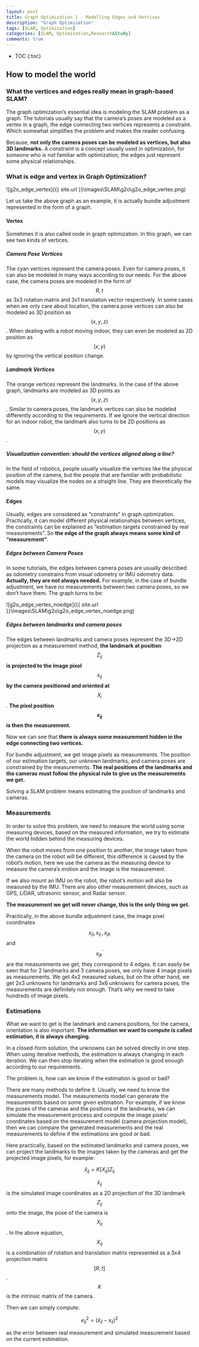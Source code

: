 ```yaml
---
layout: post
title: Graph Optimization 1 - Modelling Edges and Vertices
description: "Graph Optimization"
tags: [SLAM, Optimization]
categories: [SLAM, Optimization,Research&Study]
comments: true
---
```


* TOC
{:toc}

<!-- more -->

## How to model the world

### What the vertices and edges really mean in graph-based SLAM?

The graph optimization’s essential  idea is modeling the SLAM problem as a graph. The tutorials usually say  that the camera’s poses are modeled as a vertex in a graph, the edge  connecting two vertices represents a constraint. Which somewhat simplifies the problem and makes the reader confusing.

Because, **not only the camera poses can be modeled as vertices, but also 3D landmarks.** A constraint is a concept usually used in optimization, for someone who is not familiar with optimization, the edges just represent some  physical relationships.

### What is edge and vertex in Graph Optimization?


![g2o_edge_vertex]({{ site.url }}\images\SLAM\g2o\g2o_edge_vertex.png)

Let us take the above graph as an example, it is actually bundle adjustment represented in the form of a graph.

#### Vertex

Sometimes it is also called node in graph optimization. In this graph, we can see two kinds of vertices.

##### Camera Pose Vertices

The cyan vertices represent the  camera poses. Even for camera poses, it can also be modeled in many ways according to our needs. For the above case, the camera poses are modeled in the form of $$R,t$$ as 3x3 rotation matrix and 3x1 translation vector respectively. In some cases when we only care about location, the camera pose vertices  can also be modeled as 3D position as $$(x,y,z)$$. When dealing with a robot moving indoor, they can even be modeled as 2D position as $$(x,y)$$ by ignoring the vertical position change.

##### Landmark Vertices

The orange vertices represent the landmarks. In the case of the above graph, landmarks are modeled as 3D points as $$(x,y,z)$$. Similar to camera poses, the  landmark vertices can also be modeled differently according to the requirements. If we ignore the vertical  direction for an indoor robot, the landmark also turns to be 2D  positions as $$(x,y)$$. 

##### Visualization convention: should the vertices aligned along a line?

In the field of robotics, people  usually visualize the vertices like the physical position of the camera, but the people that are familiar with probabilistic models may  visualize the nodes on a straight line. They are theoretically the same.

#### Edges

Usually, edges are considered as  “constraints” in graph optimization. Practically, it can model different physical relationships between vertices, the constraints can be  explained as “estimation targets constrained by real measurements”. So **the edge of the graph always means some kind of “measurement”**.

##### Edges between Camera Poses

In some tutorials, the edges  between camera poses are usually described as odometry constrains from  visual odometry or IMU odometry data. **Actually, they are not always needed.** For example, in the case of bundle adjustment, we have no measurements  between two camera poses, so we don’t have them. The graph turns to be:

![g2o_edge_vertex_noedge]({{ site.url }}\images\SLAM\g2o\g2o_edge_vertex_noedge.png)

##### Edges between landmarks and camera poses

The edges between landmarks and camera poses represent the 3D→2D projection as a measurement method, **the landmark at position** $$Z_{ij}$$ **is projected to the image pixel** $$x_{ij}$$ **by the camera positioned and oriented at** $$X_i$$. **The pixel position $$x_{ij}$$ is then the measurement.** 

Now we can see that **there is always some measurement hidden in the edge connecting two vertices.**

For bundle adjustment, we get image pixels as measurements. The position of our estimation targets, our  unknown landmarks, and camera poses are constrained by the  measurements. **The real positions of the landmarks and the cameras must follow the physical rule to give us the measurements we get.**

Solving a SLAM problem means estimating the position of landmarks and cameras.

### Measurements

In order to solve this problem, we  need to measure the world using some measuring devices, based on the  measured information, we try to estimate the world hidden behind the  measuring devices.

When the robot moves from one  position to another, the image taken from the camera on the robot will  be different, this difference is caused by the robot’s motion, here we  use the camera as the measuring device to measure the camera’s motion and the image is the  measurement.



If we also mount an IMU on the  robot, the robot’s motion will also be measured by the IMU. There are  also other measurement devices, such as GPS, LiDAR, ultrasonic sensor,  and Radar sensor.

**The measurement we get will never change, this is the only thing we get.**

Practically, in the above bundle adjustment case, the image pixel coordinates $$x_{ij},x_{ij}^{'},x_{jk}$$ and $$x_{jk}^{'}$$ are the measurements we get, they correspond to 4 edges. It can easily be  seen that for 2 landmarks and 3 camera poses, we only have 4 image pixels as  measurements. We get 4x2 measured values, but on the other hand, we get  2x3 unknowns for landmarks and 3x6 unknowns for camera poses, the  measurements are definitely not enough. That’s why we need to take hundreds of image pixels.

### Estimations

What we want to get is the landmark and camera positions, for the camera, orientation is also important. **The information we want to compute is called estimation, it is always changing.**

In a closed-form solution, the  unknowns can be solved directly in one step. When using iterative  methods, the estimation is always changing in each iteration. We can  then stop iterating when the estimation is good enough according to our requirements.

The problem is, how can we know if the estimation is good or bad?

There are many methods to define  it. Usually, we need to know the measurements model. The measurements  model can generate the measurements based on some given estimation. For  example, if we know the poses of the cameras and the positions of the landmarks, we can  simulate the measurement process and compute the image pixels’  coordinates based on the measurement model (camera projection model),  then we can compare the generated measurements and the real measurements to define if the estimations are good or bad.

Here practically, based on the  estimated landmarks and camera poses, we can project the landmarks to  the images taken by the cameras and get the projected image pixels, for  example:


$$
\hat x_{ij}=K[X_{ij}]Z_{ij}
$$


$$\hat x_{ij}$$ is the simulated image coordinates as a 2D projection of the 3D landmark $$Z_{ij}$$ onto the image, the pose of the camera is $$X_{ij}$$. In the above equation, $$X_{ij}$$ is a combination of rotation and translation matrix represented as a 3x4 projection matrix $$[R,t]$$. $$K$$ is the intrinsic matrix of the camera.

Then we can simply compute:


$$
e_{ij}^2=(\hat x_{ij}-x_{ij})^2
$$


as the error between real measurement and simulated measurement based on the current estimation.














